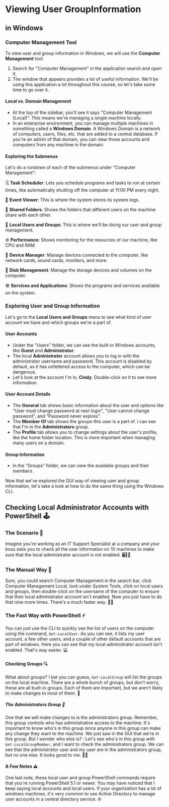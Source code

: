 # Viewing User GroupInformation

## in Windows

### Computer Management Tool

To view user and group information in Windows, we will use the **Computer Management** tool.

1. Search for "Computer Management" in the application search and open it.
2. The window that appears provides a lot of useful information. We'll be using this application a lot throughout this course, so let's take some time to go over it.

#### Local vs. Domain Management

- At the top of the sidebar, you'll see it says "Computer Management (Local)". This means we're managing a single machine locally.
- In an enterprise environment, you can manage multiple machines in something called a **Windows Domain**. A Windows Domain is a network of computers, users, files, etc. that are added to a central database. If you're an admin of that domain, you can view those accounts and computers from any machine in the domain.

#### Exploring the Submenus

Let's do a rundown of each of the submenus under "Computer Management":

🗓️ **Task Scheduler**: Lets you schedule programs and tasks to run at certain times, like automatically shutting off the computer at 11:00 PM every night.

📜 **Event Viewer**: This is where the system stores its system logs.

📂 **Shared Folders**: Shows the folders that different users on the machine share with each other.

👥 **Local Users and Groups**: This is where we'll be doing our user and group management.

⚙️ **Performance**: Shows monitoring for the resources of our machine, like CPU and RAM.

🔌 **Device Manager**: Manage devices connected to the computer, like network cards, sound cards, monitors, and more.

💾 **Disk Management**: Manage the storage devices and volumes on the computer.

🛠️ **Services and Applications**: Shows the programs and services available on the system.

### Exploring User and Group Information

Let's go to the **Local Users and Groups** menu to see what kind of user account we have and which groups we're a part of.

#### User Accounts

- Under the "Users" folder, we can see the built-in Windows accounts, like **Guest** and **Administrator**.
- The local **Administrator** account allows you to log in with the administrator username and password. This account is disabled by default, as it has unfettered access to the computer, which can be dangerous.
- Let's look at the account I'm in, **Cindy**. Double-click on it to see more information.

#### User Account Details

- The **General** tab shows basic information about the user and options like "User must change password at next login", "User cannot change password", and "Password never expires".
- The **Member Of** tab shows the groups this user is a part of. I can see that I'm in the **Administrators** group.
- The **Profile** tab allows you to change settings about the user's profile, like the home folder location. This is more important when managing many users on a domain.

#### Group Information

- In the "Groups" folder, we can view the available groups and their members.

Now that we've explored the GUI way of viewing user and group information, let's take a look at how to do the same thing using the Windows CLI.

## Checking Local Administrator Accounts with PowerShell 🕹️

### The Scenario 🤔
Imagine you're working as an IT Support Specialist at a company and your boss asks you to check all the user information on 10 machines to make sure that the local administrator account is not enabled. 🖥️👨‍💻

### The Manual Way 🐢
Sure, you could search Computer Management in the search bar, click Computer Management Local, look under System Tools, click on local users and groups, then double-click on the username of the computer to ensure that their local administrator account isn't enabled. Now you just have to do that nine more times. There's a much faster way. 🤦‍♂️

### The Fast Way with PowerShell ⚡
You can just use the CLI to quickly see the list of users on the computer using the command, `Get-LocalUser`. As you can see, it lists my user account, a few other users, and a couple of other default accounts that are part of windows. Here you can see that my local administrator account isn't enabled. That's way easier. 💻

#### Checking Groups 🔍
What about groups? I bet you can guess, `Get-LocalGroup` will list the groups on the local machine. There are a whole bunch of groups, but don't worry, these are all built-in groups. Each of them are important, but we aren't likely to make changes to most of them. 🤖

##### The Administrators Group 🔑
One that we will make changes to is the administrators group. Remember, this group controls who has administrative access to the machine. It's important to know who's in this group since anyone in this group can make any change they want to the machine. We just saw in the GUI that we're in this group. But I wonder who else is? : Let's see who's in this group with `Get-LocalGroupMember`, and I want to check the administrators group. We can see that the administrator user and my user are in the administrators group, but no one else. It looks good to me. 👨‍💻

#### A Few Notes ⚠️
One last note, these local user and group PowerShell commands require that you're running PowerShell 5.1 or newer. You may have noticed that I keep saying local accounts and local users. If your organization has a lot of windows machines, it's very common to use Active Directory to manage user accounts in a central directory service. 🌐